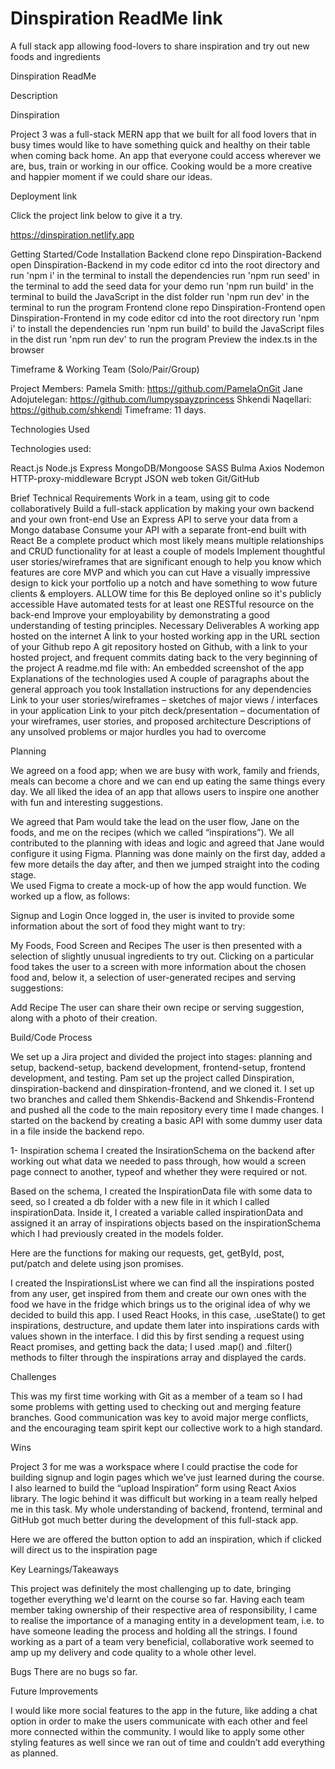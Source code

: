 # Dinspiration ReadMe link 
 A full stack app allowing food-lovers to share inspiration and try out new foods and ingredients
 
 Dinspiration ReadMe



Description

Dinspiration

Project 3 was a full-stack MERN app that we built for all food lovers that in busy times would like to have something quick and healthy on their table when coming back home. An app that everyone could access wherever we are, bus, train or working in our office. Cooking would be a more creative and happier moment if we could share our ideas.

 







Deployment link

Click the project link below to give it a try.

https://dinspiration.netlify.app


Getting Started/Code Installation
Backend
clone repo Dinspiration-Backend
open Dinspiration-Backend in my code editor
cd into the root directory and run 'npm i' in the terminal to install the dependencies
run 'npm run seed' in the terminal to add the seed data for your demo
run 'npm run build' in the terminal to build the JavaScript in the dist folder
run 'npm run dev' in the terminal to run the program
Frontend
clone repo Dinspiration-Frontend
open Dinspiration-Frontend in my code editor
cd into the root directory
run 'npm i' to install the dependencies
run 'npm run build' to build the JavaScript files in the dist
run 'npm run dev' to run the program
Preview the index.ts in the browser






Timeframe & Working Team (Solo/Pair/Group)


Project Members:
Pamela Smith: https://github.com/PamelaOnGit
Jane Adojutelegan: https://github.com/lumpyspayzprincess
Shkendi Naqellari: https://github.com/shkendi
Timeframe: 11 days.






Technologies Used

Technologies used:

React.js
Node.js
Express
MongoDB/Mongoose
SASS
Bulma
Axios
Nodemon
HTTP-proxy-middleware
Bcrypt
JSON web token
Git/GitHub









Brief
Technical Requirements
Work in a team, using git to code collaboratively
Build a full-stack application by making your own backend and your own front-end
Use an Express API to serve your data from a Mongo database
Consume your API with a separate front-end built with React
Be a complete product which most likely means multiple relationships and CRUD functionality for at least a couple of models
Implement thoughtful user stories/wireframes that are significant enough to help you know which features are core MVP and which you can cut
Have a visually impressive design to kick your portfolio up a notch and have something to wow future clients & employers. ALLOW time for this
Be deployed online so it's publicly accessible
Have automated tests for at least one RESTful resource on the back-end Improve your employability by demonstrating a good understanding of testing principles.
Necessary Deliverables
A working app hosted on the internet
A link to your hosted working app in the URL section of your Github repo
A git repository hosted on Github, with a link to your hosted project, and frequent commits dating back to the very beginning of the project
A readme.md file with:
An embedded screenshot of the app
Explanations of the technologies used
A couple of paragraphs about the general approach you took
Installation instructions for any dependencies
Link to your user stories/wireframes – sketches of major views / interfaces in your application
Link to your pitch deck/presentation – documentation of your wireframes, user stories, and proposed architecture
Descriptions of any unsolved problems or major hurdles you had to overcome





Planning

We agreed on a food app; when we are busy with work, family and friends, meals can become a chore and we can end up eating the same things every day. We all liked the idea of an app that allows users to inspire one another with fun and interesting suggestions.

We agreed that Pam would take the lead on the user flow, Jane on the foods, and me on the recipes (which we called “inspirations”). We all contributed to the planning with ideas and logic and agreed that Jane would configure it using Figma. Planning was done mainly on the first day, added a few more details the day after, and then we jumped straight into the coding stage.    
We used Figma to create a mock-up of how the app would function. We worked up a flow, as follows:




Signup and Login
Once logged in, the user is invited to provide some information about the sort of food they might want to try:





My Foods, Food Screen and Recipes
The user is then presented with a selection of slightly unusual ingredients to try out. Clicking on a particular food takes the user to a screen with more information about the chosen food and, below it, a selection of user-generated recipes and serving suggestions:


Add Recipe
The user can share their own recipe or serving suggestion, along with a photo of their creation.




Build/Code Process


We set up a Jira project and divided the project into stages: planning and setup, backend-setup, backend development, frontend-setup, frontend development, and testing.
Pam set up the project called Dinspiration, dinspiration-backend and dinspiration-frontend, and we cloned it. 
I set up two branches and called them Shkendis-Backend and Shkendis-Frontend and pushed all the code to the main repository every time I made changes. I started on the backend by creating a basic API with some dummy user data in a file inside the backend repo.


1- Inspiration schema
I created the InsirationSchema on the backend after working out what data we needed to pass through, how would a screen page connect to another, typeof and whether they were required or not.





Based on the schema, I created the InspirationData file with some data to seed, so I created a db folder with a new file in it which I called inspirationData. Inside it, I created a variable called inspirationData and assigned it an array of inspirations objects based on the inspirationSchema which I had previously created in the models folder. 



Here are the functions for making our requests, get, getById, post, put/patch and delete using json promises.




I created the InspirationsList where we can find all the inspirations posted from any user, get inspired from them and create our own ones with the food we have in the fridge which brings us to the original idea of why we decided to build this app.
I used React Hooks, in this case, .useState() to get inspirations, destructure, and update them later into inspirations cards with values shown in the interface. I did this by first sending a request using React promises, and getting back the data;  I used .map() and .filter() methods to filter through the inspirations array and displayed the cards.


Challenges

This was my first time working with Git as a member of a team so I had some problems with getting used to checking out and merging feature branches. Good communication was key to avoid major merge conflicts, and the encouraging team spirit kept our collective work to a high standard.




Wins

Project 3 for me was a workspace where I could practise the code for building
signup and login pages which we’ve just learned during the course. I also learned to build the “upload Inspiration” form using React Axios library. The logic behind it was difficult but working in a team really helped me in this task. My whole understanding of backend, frontend, terminal and GitHub got much better during the development of this full-stack app.   






Here we are offered the button option to add an inspiration, which if clicked will direct us to the inspiration page






Key Learnings/Takeaways

This project was definitely the most challenging up to date, bringing together everything we'd learnt on the course so far. Having each team member taking ownership of their respective area of responsibility, I came to realise the importance of a managing entity in a development team, i.e. to have someone leading the process and holding all the strings.
I found working as a part of a team very beneficial, collaborative work seemed to amp up my delivery and code quality to a whole other level.





Bugs
There are no bugs so far.
 
Future Improvements

I would like more social features to the app in the future, like adding a chat option in order to make the users communicate with each other and feel more connected within  the community.
I would like to apply some other styling features as well since we ran out of time and couldn’t add everything as planned.

 
 
 
